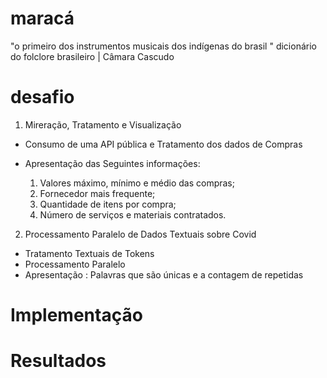 # maracá
"o primeiro dos instrumentos musicais dos indígenas do brasil "  dicionário do folclore brasileiro | Câmara Cascudo

# desafio

1) Mireração, Tratamento e Visualização

- Consumo de uma API pública e Tratamento dos dados de Compras  
- Apresentação das Seguintes informações:

    1. Valores máximo, mínimo e médio das compras;
    2. Fornecedor mais frequente;
    3. Quantidade de itens por compra;
    4. Número de serviços e materiais contratados.

2) Processamento Paralelo de Dados Textuais sobre Covid
- Tratamento Textuais de Tokens
- Processamento Paralelo 
- Apresentação : Palavras que são únicas e a contagem de repetidas

# Implementação

# Resultados
